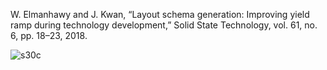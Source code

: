 W. Elmanhawy and J. Kwan, “Layout schema generation: Improving yield ramp during technology development,” Solid State Technology, vol. 61, no. 6, pp. 18–23, 2018.

![s30c](https://user-images.githubusercontent.com/124348594/219406537-4a2c34cc-1379-404b-aea6-3e05ee31f9ee.png)
